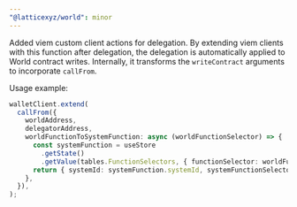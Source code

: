```yaml
---
"@latticexyz/world": minor
---
```


Added viem custom client actions for delegation. By extending viem clients with this function after delegation, the delegation is automatically applied to World contract writes. Internally, it transforms the `writeContract` arguments to incorporate `callFrom`.

Usage example:

```ts
walletClient.extend(
  callFrom({
    worldAddress,
    delegatorAddress,
    worldFunctionToSystemFunction: async (worldFunctionSelector) => {
      const systemFunction = useStore
        .getState()
        .getValue(tables.FunctionSelectors, { functionSelector: worldFunctionSelector })!;
      return { systemId: systemFunction.systemId, systemFunctionSelector: systemFunction.systemFunctionSelector };
    },
  }),
);
```
